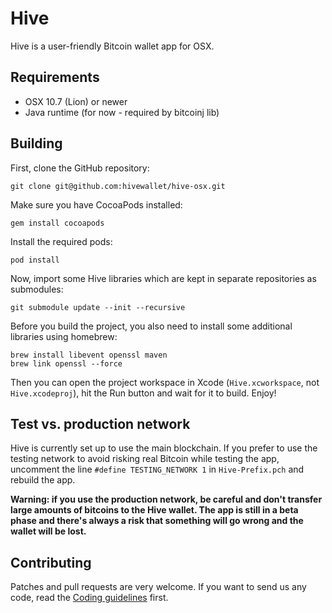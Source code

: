 # Hive

Hive is a user-friendly Bitcoin wallet app for OSX.


## Requirements

* OSX 10.7 (Lion) or newer
* Java runtime (for now - required by bitcoinj lib)


## Building

First, clone the GitHub repository:

    git clone git@github.com:hivewallet/hive-osx.git

Make sure you have CocoaPods installed:

    gem install cocoapods

Install the required pods:

    pod install

Now, import some Hive libraries which are kept in separate repositories as submodules:

    git submodule update --init --recursive

Before you build the project, you also need to install some additional libraries using homebrew:

    brew install libevent openssl maven
    brew link openssl --force

Then you can open the project workspace in Xcode (`Hive.xcworkspace`, not `Hive.xcodeproj`), hit the Run button and wait for it to build. Enjoy!


## Test vs. production network

Hive is currently set up to use the main blockchain. If you prefer to use the testing network to avoid risking real Bitcoin while testing the app, uncomment the line `#define TESTING_NETWORK 1` in `Hive-Prefix.pch` and rebuild the app.

**Warning: if you use the production network, be careful and don't transfer large amounts of bitcoins to the Hive wallet. The app is still in a beta phase and there's always a risk that something will go wrong and the wallet will be lost.**


## Contributing

Patches and pull requests are very welcome. If you want to send us any code, read the [Coding guidelines](https://github.com/grabhive/hive-osx/wiki/Code-style-guidelines) first.
